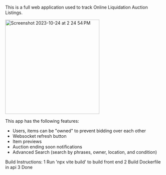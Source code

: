 

This is a full web application used to track Online Liquidation Auction Listings. 

<img width="300" alt="Screenshot 2023-10-24 at 2 24 54 PM" src="https://github.com/adamllryan/ola_auction_handler/assets/22080774/6b3cf0c0-ad02-4521-b705-931b039aea25">

This app has the following features:
- Users, items can be "owned" to prevent bidding over each other
- Websocket refresh button
- Item previews
- Auction ending soon notifications
- Advanced Search (search by phrases, owner, location, and condition)






Build Instructions:
1 Run 'npx vite build' to build front end
2 Build Dockerfile in api
3 Done



